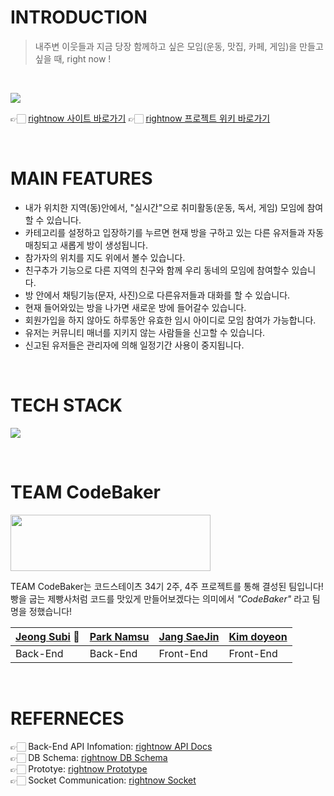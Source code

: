 # INTRODUCTION

> 내주변 이웃들과 지금 당장 함께하고 싶은 모임(운동, 맛집, 카페, 게임)을 만들고 싶을 때, right now !

<br/>

![](https://cdn.discordapp.com/attachments/919801014239002675/928634523980271626/rightnow_logo.png)

👉🏻 [rightnow 사이트 바로가기](https://codebaker-rightnow.netlify.app)
👉🏻 [rightnow 프로젝트 위키 바로가기](https://github.com/codestates/moyeora/wiki)  

<br>

# MAIN FEATURES

- 내가 위치한 지역(동)안에서, "실시간"으로 취미활동(운동, 독서, 게임) 모임에 참여할 수 있습니다.
- 카테고리를 설정하고 입장하기를 누르면 현재 방을 구하고 있는 다른 유저들과 자동매칭되고 새롭게 방이 생성됩니다.
- 참가자의 위치를 지도 위에서 볼수 있습니다.
- 친구추가 기능으로 다른 지역의 친구와 함께 우리 동네의 모임에 참여할수 있습니다.
- 방 안에서 채팅기능(문자, 사진)으로 다른유저들과 대화를 할 수 있습니다.
- 현재 들어와있는 방을 나가면 새로운 방에 들어갈수 있습니다.
- 회원가입을 하지 않아도 하루동안 유효한 임시 아이디로 모임 참여가 가능합니다.
- 유저는 커뮤니티 매너를 지키지 않는 사람들을 신고할 수 있습니다.
- 신고된 유저들은 관리자에 의해 일정기간 사용이 중지됩니다.

<br>

# TECH STACK

![](https://cdn.discordapp.com/attachments/916188054576844830/928145963015626832/2022-01-05_1.40.27.png)

<br>

# TEAM CodeBaker

<img src="https://cdn.discordapp.com/attachments/870468027773251616/923224816339783690/KakaoTalk_Photo_2021-12-22-23-44-50.jpeg" width="320" height="90"></img>

TEAM CodeBaker는 코드스테이츠 34기 2주, 4주 프로젝트를 통해 결성된 팀입니다!  
빵을 굽는 제빵사처럼 코드를 맛있게 만들어보겠다는 의미에서 _"CodeBaker"_ 라고 팀명을 정했습니다!

| [Jeong Subi](https://github.com/JeongSubi) 👑 | [Park Namsu](https://github.com/PARKNAMSU) | [Jang SaeJin](https://github.com/JangSeBaRi) | [Kim doyeon](https://github.com/kimdoyeonn) |
| --------------------------------------------- | ------------------------------------------ | -------------------------------------------- | ------------------------------------------- |
| Back-End                                      | Back-End                                   | Front-End                                    | Front-End                                   |

<br>

# REFERNECES
👉🏻 Back-End API Infomation: [rightnow API Docs](https://subi.gitbook.io/rightnow/)  
👉🏻 DB Schema: [rightnow DB Schema](https://dbdiagram.io/d/61cbba0d3205b45b73d01dca)  
👉🏻 Prototye: [rightnow Prototype](https://www.figma.com/proto/ffXiZogbhOdGHm4b1FjDoU/Right-now?node-id=37%3A841&scaling=min-zoom&page-id=0%3A1&starting-point-node-id=37%3A964&show-proto-sidebar=1)  
👉🏻 Socket Communication: [rightnow Socket](https://brainy-ballcap-627.notion.site/right-now-socket-cce97c4fbc134eb6b04a9912ece33690)
